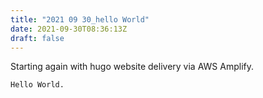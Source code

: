 ```yaml
---
title: "2021 09 30_hello World"
date: 2021-09-30T08:36:13Z
draft: false
---
```


Starting again with hugo website delivery via AWS Amplify.

```
Hello World.
```

